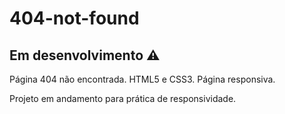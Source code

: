 # 404-not-found 
## Em desenvolvimento ⚠️

Página 404 não encontrada. HTML5 e CSS3. Página responsiva.

Projeto em andamento para prática de responsividade.
